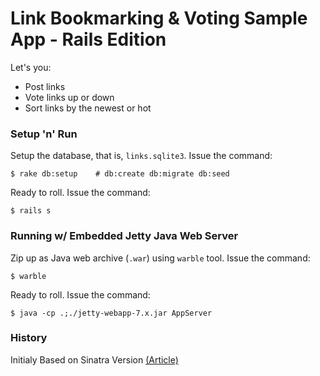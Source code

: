 # Link Bookmarking & Voting Sample App - Rails Edition

Let's you:

- Post links
- Vote links up or down
- Sort links by the newest or hot



### Setup 'n' Run

Setup the database, that is, `links.sqlite3`. Issue the command:

    $ rake db:setup    # db:create db:migrate db:seed

Ready to roll. Issue the command:

    $ rails s

### Running w/ Embedded Jetty Java Web Server

Zip up as Java web archive (`.war`) using `warble` tool. Issue the command:

    $ warble

Ready to roll. Issue the command:

    $ java -cp .;./jetty-webapp-7.x.jar AppServer

### History

Initialy Based on Sinatra Version [(Article)](http://www.drurly.com/blog/2012/06/05/build-reddit-in-sinatra)